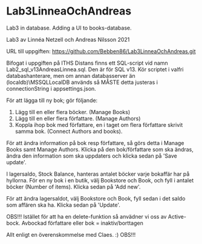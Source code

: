 # Lab3LinneaOchAndreas
Lab3 in database. Adding a UI to books-database.

Lab3 av Linnéa Netzell och Andreas Nilsson 2021

URL till uppgiften: https://github.com/Bebben86/Lab3LinneaOchAndreas.git

Bifogat i uppgiften på ITHS Distans finns ett SQL-script vid namn Lab2_sql_v13AndreasLinnea.sql.
Den är för SQL v13.
Kör scriptet i valfri databashanterare, men om annan databasserver än (localdb)\MSSQLLocalDB används så MÅSTE detta justeras
i connectionString i appsettings.json.

För att lägga till ny bok; gör följande:
1) Lägg till en eller flera böcker. (Manage Books)
2) Lägg till en eller flera författare. (Manage Authors)
3) Koppla ihop bok med författare, en i taget om flera författare skrivit samma bok. (Connect Authors and books).

För att ändra information på bok resp författare, så görs detta i Manage Books samt Manage Authors.
Klicka på den bok/författare som ska ändras, ändra den information som ska uppdaters och klicka sedan på 'Save update'.

I lagersaldo, Stock Balance, hanteras antalet böcker varje bokaffär har på hyllorna.
För en ny bok i en butik, välj Bookstore och Book, och fyll i antalet böcker (Number of items). Klicka sedan på 'Add new'.

För att ändra lagersaldot, välj Bookstore och Book, fyll sedan i det saldo som affären ska ha. Klicka sedan på 'Update'.



OBS!!!
Istället för att ha en delete-funktion så anvädner vi oss av Active-bock.
Avbockad författare eller bok = inaktiv/borttagen

Allt enligt en överenskommelse med Claes. :)
OBS!!!
